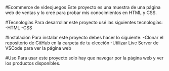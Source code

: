 #Ecommerce de videojuegos
Este proyecto es una muestra de una página web de ventas y lo creé para probar mis conocimientos en HTML y CSS.

#Tecnologías
Para desarrollar este proyecto usé las siguientes tecnologías:
-HTML
-CSS

#Instalación
Para instalar este proyecto debes hacer lo siguiente:
-Clonar el repositorio de GitHub en la carpeta de tu elección
-Utilizar Live Server de VSCode para ver la página web

#Uso
Para usar este proyecto solo hay que navegar por la página web y ver los productos disponibles.
